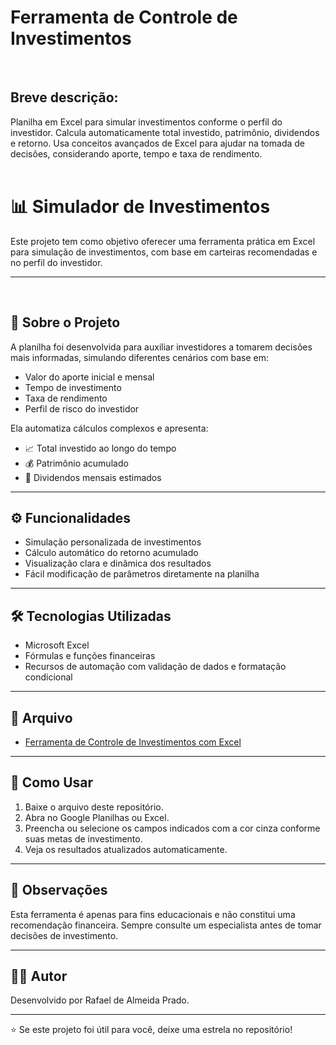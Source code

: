 # Ferramenta de Controle de Investimentos
<br/>

## Breve descrição:
Planilha em Excel para simular investimentos conforme o perfil do investidor. Calcula automaticamente total investido, patrimônio, dividendos e retorno. Usa conceitos avançados de Excel para ajudar na tomada de decisões, considerando aporte, tempo e taxa de rendimento.
<br/>
<br/>

# 📊 Simulador de Investimentos

Este projeto tem como objetivo oferecer uma ferramenta prática em Excel para simulação de investimentos, com base em carteiras recomendadas e no perfil do investidor.

---
<br/>

## 🧠 Sobre o Projeto

A planilha foi desenvolvida para auxiliar investidores a tomarem decisões mais informadas, simulando diferentes cenários com base em:

- Valor do aporte inicial e mensal
- Tempo de investimento
- Taxa de rendimento
- Perfil de risco do investidor

Ela automatiza cálculos complexos e apresenta:

- 📈 Total investido ao longo do tempo  
- 💰 Patrimônio acumulado  
- 🏦 Dividendos mensais estimados  

---

## ⚙️ Funcionalidades

- Simulação personalizada de investimentos
- Cálculo automático do retorno acumulado
- Visualização clara e dinâmica dos resultados
- Fácil modificação de parâmetros diretamente na planilha

---

## 🛠️ Tecnologias Utilizadas

- Microsoft Excel
- Fórmulas e funções financeiras
- Recursos de automação com validação de dados e formatação condicional

---

## 📂 Arquivo

- [Ferramenta de Controle de Investimentos com Excel](https://docs.google.com/spreadsheets/d/1-KV5aC0N3FAI-PvXJ6Gq7W6_YM92tMALB_CzTO7yiTs/edit?usp=drive_link)

---

## 🚀 Como Usar

1. Baixe o arquivo deste repositório.
2. Abra no Google Planilhas ou Excel.
3. Preencha ou selecione os campos indicados com a cor cinza conforme suas metas de investimento.
4. Veja os resultados atualizados automaticamente.

---

## 📌 Observações

Esta ferramenta é apenas para fins educacionais e não constitui uma recomendação financeira. Sempre consulte um especialista antes de tomar decisões de investimento.

---

## 🧑‍💻 Autor

Desenvolvido por Rafael de Almeida Prado.

---

⭐ Se este projeto foi útil para você, deixe uma estrela no repositório!
